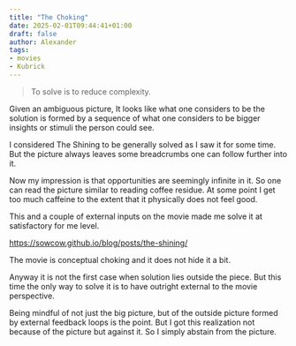```yaml
---
title: "The Choking"
date: 2025-02-01T09:44:41+01:00
draft: false
author: Alexander
tags:
- movies
- Kubrick
---
```


> To solve is to reduce complexity.

Given an ambiguous picture,
It looks like what one considers to be the solution is formed by a sequence of what one considers to be bigger insights or stimuli the person could see.

I considered The Shining to be generally solved as I saw it for some time.
But the picture always leaves some breadcrumbs one can follow further into it.

Now my impression is that opportunities are seemingly infinite in it.
So one can read the picture similar to reading coffee residue.
At some point I get too much caffeine to the extent that it physically does not feel good.

This and a couple of external inputs on the movie made me solve it at satisfactory for me level.

https://sowcow.github.io/blog/posts/the-shining/

The movie is conceptual choking and it does not hide it a bit.

Anyway it is not the first case when solution lies outside the piece.
But this time the only way to solve it is to have outright external to the movie perspective.

Being mindful of not just the big picture, but of the outside picture formed by external feedback loops is the point.
But I got this realization not because of the picture but against it.
So I simply abstain from the picture.
